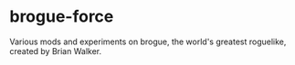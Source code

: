 brogue-force
============

Various mods and experiments on brogue, the world's greatest roguelike, created by Brian Walker.
